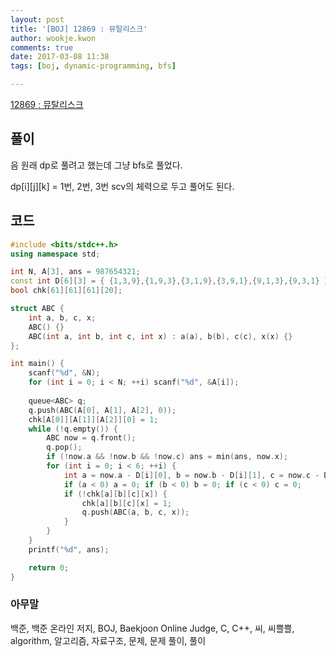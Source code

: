 ```yaml
---
layout: post
title: '[BOJ] 12869 : 뮤탈리스크'
author: wookje.kwon
comments: true
date: 2017-03-08 11:38
tags: [boj, dynamic-programming, bfs]

---
```


[12869 : 뮤탈리스크](https://www.acmicpc.net/problem/12869)

## 풀이

음 원래 dp로 풀려고 했는데 그냥 bfs로 풀었다.  

dp[i][j][k] = 1번, 2번, 3번 scv의 체력으로 두고 풀어도 된다.   

## 코드

```cpp
#include <bits/stdc++.h>
using namespace std;

int N, A[3], ans = 987654321;
const int D[6][3] = { {1,3,9},{1,9,3},{3,1,9},{3,9,1},{9,1,3},{9,3,1} };
bool chk[61][61][61][20];

struct ABC { 
	int a, b, c, x;
	ABC() {}
	ABC(int a, int b, int c, int x) : a(a), b(b), c(c), x(x) {}
};

int main() {
	scanf("%d", &N);
	for (int i = 0; i < N; ++i) scanf("%d", &A[i]);
	
	queue<ABC> q;
	q.push(ABC(A[0], A[1], A[2], 0));
	chk[A[0]][A[1]][A[2]][0] = 1;
	while (!q.empty()) {
		ABC now = q.front();
		q.pop();
		if (!now.a && !now.b && !now.c) ans = min(ans, now.x);
		for (int i = 0; i < 6; ++i) {
			int a = now.a - D[i][0], b = now.b - D[i][1], c = now.c - D[i][2], x = now.x + 1;
			if (a < 0) a = 0; if (b < 0) b = 0; if (c < 0) c = 0;
			if (!chk[a][b][c][x]) {
				chk[a][b][c][x] = 1;
				q.push(ABC(a, b, c, x));
			}
		}
	}
	printf("%d", ans);

	return 0;
}
```

### 아무말  
백준, 백준 온라인 저지, BOJ, Baekjoon Online Judge, C, C++, 씨, 씨쁠쁠, algorithm, 알고리즘, 자료구조, 문제, 문제 풀이, 풀이